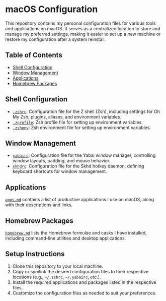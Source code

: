 # macOS Configuration

This repository contains my personal configuration files for various tools and applications on macOS. It serves as a centralized location to store and manage my preferred settings, making it easier to set up a new machine or restore my configuration after a system reinstall.

## Table of Contents

- [Shell Configuration](#shell-configuration)
- [Window Management](#window-management)
- [Applications](#applications)
- [Homebrew Packages](#homebrew-packages)

## Shell Configuration

- [`.zshrc`](zsh/.zshrc): Configuration file for the Z shell (Zsh), including settings for Oh My Zsh, plugins, aliases, and environment variables.
- [`.zprofile`](zsh/.zprofile): Zsh profile file for setting up environment variables.
- [`.zshenv`](zsh/.zshenv): Zsh environment file for setting up environment variables.

## Window Management

- [`yabairc`](yabai/yabairc): Configuration file for the Yabai window manager, controlling window layouts, padding, and mouse behavior.
- [`skhdrc`](skhd/skhdrc): Configuration file for the Skhd hotkey daemon, defining keyboard shortcuts for window management.

## Applications

[`apps.md`](zsh/apps.md) contains a list of productive applications I use on macOS, along with their descriptions and links.

## Homebrew Packages

[`homebrew.md`](homebrew.md) lists the Homebrew formulae and casks I have installed, including command-line utilities and desktop applications.

## Setup Instructions

1. Clone this repository to your local machine.
2. Copy or symlink the desired configuration files to their respective locations (e.g., `~/.zshrc`, `~/.yabairc`, etc.).
3. Install the required applications and packages listed in the respective files.
4. Customize the configuration files as needed to suit your preferences.
